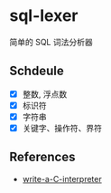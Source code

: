 # sql-lexer
简单的 SQL 词法分析器

## Schdeule
- [x] 整数, 浮点数
- [x] 标识符
- [x] 字符串
- [x] 关键字、操作符、界符

## References
- [write-a-C-interpreter](https://github.com/lotabout/write-a-C-interpreter)
